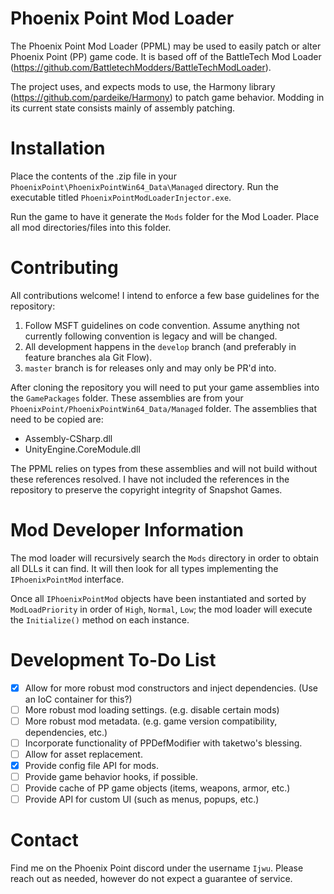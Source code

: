 # Phoenix Point Mod Loader

The Phoenix Point Mod Loader (PPML) may be used to easily patch or alter Phoenix Point (PP) game code. It is based off of the BattleTech Mod Loader (https://github.com/BattletechModders/BattleTechModLoader).

The project uses, and expects mods to use, the Harmony library (https://github.com/pardeike/Harmony) to patch game behavior. Modding in its current state consists mainly of assembly patching.

# Installation

Place the contents of the .zip file in your `PhoenixPoint\PhoenixPointWin64_Data\Managed` directory. Run the executable titled `PhoenixPointModLoaderInjector.exe`.

Run the game to have it generate the `Mods` folder for the Mod Loader. Place all mod directories/files into this folder.

# Contributing

All contributions welcome! I intend to enforce a few base guidelines for the repository:

1. Follow MSFT guidelines on code convention. Assume anything not currently following convention is legacy and will be changed.
2. All development happens in the `develop` branch (and preferably in feature branches ala Git Flow).
3. `master` branch is for releases only and may only be PR'd into.

After cloning the repository you will need to put your game assemblies into the `GamePackages` folder. These assemblies are from your `PhoenixPoint/PhoenixPointWin64_Data/Managed` folder. The assemblies that need to be copied are:

* Assembly-CSharp.dll
* UnityEngine.CoreModule.dll

The PPML relies on types from these assemblies and will not build without these references resolved. I have not included the references in the repository to preserve the copyright integrity of Snapshot Games.

# Mod Developer Information

The mod loader will recursively search the `Mods` directory in order to obtain all DLLs it can find. It will then look for all types implementing the `IPhoenixPointMod` interface.

Once all `IPhoenixPointMod` objects have been instantiated and sorted by `ModLoadPriority` in order of `High`, `Normal`, `Low`; the mod loader will execute the `Initialize()` method on each instance.

# Development To-Do List

- [x] Allow for more robust mod constructors and inject dependencies. (Use an IoC container for this?)
- [ ] More robust mod loading settings. (e.g. disable certain mods)
- [ ] More robust mod metadata. (e.g. game version compatibility, dependencies, etc.)
- [ ] Incorporate functionality of PPDefModifier with taketwo's blessing.
- [ ] Allow for asset replacement.
- [x] Provide config file API for mods.
- [ ] Provide game behavior hooks, if possible.
- [ ] Provide cache of PP game objects (items, weapons, armor, etc.)
- [ ] Provide API for custom UI (such as menus, popups, etc.)

# Contact

Find me on the Phoenix Point discord under the username `Ijwu`. Please reach out as needed, however do not expect a guarantee of service.